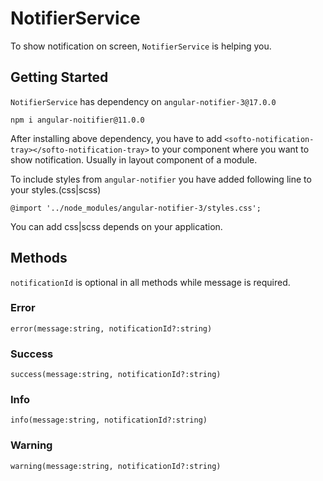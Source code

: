 # NotifierService

To show notification on screen, `NotifierService` is helping you.

## Getting Started

`NotifierService` has dependency on `angular-notifier-3@17.0.0`

`npm i angular-noitifier@11.0.0`

After installing above dependency, you have to add `<softo-notification-tray></softo-notification-tray>` to your component where you want to show notification. Usually in layout component of a module.

To include styles from `angular-notifier` you have added following line to your styles.(css|scss)

    @import '../node_modules/angular-notifier-3/styles.css';

You can add css|scss depends on your application.

## Methods

`notificationId` is optional in all methods while message is required.

### Error

    error(message:string, notificationId?:string)

### Success

    success(message:string, notificationId?:string)

### Info

    info(message:string, notificationId?:string)

### Warning

    warning(message:string, notificationId?:string)
